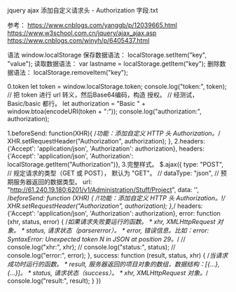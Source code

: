 jquery ajax 添加自定义请求头 - Authorization 字段.txt

参考：
https://www.cnblogs.com/yanggb/p/12039665.html
https://www.w3school.com.cn/jquery/ajax_ajax.asp
https://www.cnblogs.com/winyh/p/6405437.html

语法
    window.localStorage
保存数据语法：
    localStorage.setItem("key", "value");
读取数据语法：
    var lastname = localStorage.getItem("key");
删除数据语法：
    localStorage.removeItem("key");


0.token
let token = window.localStorage.token;
console.log("token:", token);
// 把 token 进行 url 转义，然后Base64编码，构造 授权。
// 经测试，Basic/basic 都行。
let authorization = "Basic " + window.btoa(encodeURI(token + ":"));
console.log("authorization:", authorization);

1.beforeSend: function(XHR){
    /*功能：添加自定义 HTTP 头 Authorization。*/
    XHR.setRequestHeader("Authorization", authorization);
},
2.headers: {'Accept': 'application/json', 'Authorization': authorization},
    headers: {'Accept': 'application/json', 'Authorization': localStorage.getItem("Authorization")},
3.完整样式。
$.ajax({
    type: "POST",  // 规定请求的类型（GET 或 POST）， 默认为 "GET"。
    // dataType: "json",  // 预期服务器返回的数据类型。
    url: "http://61.240.19.180:6201/v1/Administration/Stuff/Project",
    data: '',
    /*beforeSend: function (XHR) {
        /!*功能：添加自定义 HTTP 头 Authorization。*!/
        XHR.setRequestHeader("Authorization", authorization);
    },*/
    headers: {'Accept': 'application/json', 'Authorization': authorization},
    error: function (xhr, status, error) {
        /*如果请求失败要运行的函数。
        * xhr, XMLHttpRequest 对象。
        * status, 请求状态（parsererror）。
        * error, 错误信息。比如：error: SyntaxError: Unexpected token N in JSON at position 29。*/
        // console.log("xhr:", xhr);
        // console.log("status:", status);
        // console.log("error:", error);
    },
    success: function (result, status, xhr) {
        /*当请求成功时运行的函数。
        * result, 服务器返回的项目对象的数组，数据结构：[{...},{...}]。
        * status, 请求状态（success）。
        * xhr, XMLHttpRequest 对象。*/
        console.log("result:", result);
    }
})